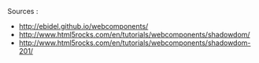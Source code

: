 Sources :
- http://ebidel.github.io/webcomponents/
- http://www.html5rocks.com/en/tutorials/webcomponents/shadowdom/
- http://www.html5rocks.com/en/tutorials/webcomponents/shadowdom-201/
